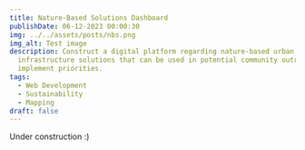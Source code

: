 ```yaml
---
title: Nature-Based Solutions Dashboard
publishDate: 06-12-2023 00:00:30
img: ../../assets/posts/nbs.png
img_alt: Test image
description: Construct a digital platform regarding nature-based urban
  infrastructure solutions that can be used in potential community outreach to
  implement priorities.
tags:
  - Web Development
  - Sustainability
  - Mapping
draft: false
---
```

U﻿nder construction :)
